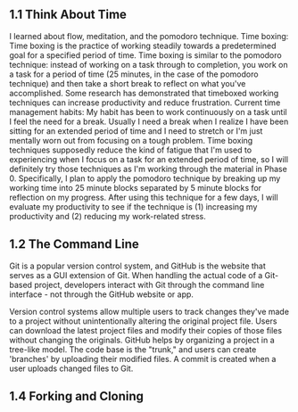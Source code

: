 ## 1.1 Think About Time ##

I learned about flow, meditation, and the pomodoro technique.
Time boxing:
	Time boxing is the practice of working steadily towards a predetermined goal for a specified period of time. Time boxing is similar to the pomodoro technique: instead of working on a task through to completion, you work on a task for a period of time (25 minutes, in the case of the pomodoro technique) and then take a short break to reflect on what you've accomplished. Some research has demonstrated that timeboxed working techniques can increase productivity and reduce frustration.
Current time management habits:
	My habit has been to work continuously on a task until I feel the need for a break. Usually I need a break when I realize I have been sitting for an extended period of time and I need to stretch or I'm just mentally worn out from focusing on a tough problem. Time boxing techniques supposedly reduce the kind of fatigue that I'm used to experiencing when I focus on a task for an extended period of time, so I will definitely try those techniques as I'm working through the material in Phase 0. Specifically, I plan to apply the pomodoro technique by breaking up my working time into 25 minute blocks separated by 5 minute blocks for reflection on my progress. After using this technique for a few days, I will evaluate my productivity to see if the technique is (1) increasing my productivity and (2) reducing my work-related stress.

## 1.2 The Command Line ##

Git is a popular version control system, and GitHub is the website that serves as a GUI extension of Git. When handling the actual code of a Git-based project, developers interact with Git through the command line interface - not through the GitHub website or app.

Version control systems allow multiple users to track changes they've made to a project without unintentionally altering the original project file. Users can download the latest project files and modify their copies of those files without changing the originals. GitHub helps by organizing a project in a tree-like model. The code base is the "trunk," and users can create 'branches' by uploading their modified files. A commit is created when a user uploads changed files to Git.

## 1.4 Forking and Cloning ##